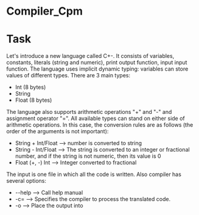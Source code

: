 # Compiler_Cpm

# Task
Let's introduce a new language called C+-. It consists of variables, constants, literals (string and numeric), print output function, input input function. 
The language uses implicit dynamic typing: variables can store values of different types. There are 3 main types:
  * Int (8 bytes)
  * String
  * Float (8 bytes)

The language also supports arithmetic operations "+" and "-" and assignment operator "=". All available types can stand on either side of arithmetic operations. In this case, the conversion rules are as follows (the order of the arguments is not important):
  * String + Int/Float --> number is converted to string
  * String - Int/Float --> The string is converted to an integer or fractional number, and if the string is not numeric, then its value is 0 
  * Float (+, -) Int   --> Integer converted to fractional

The input is one file in which all the code is written. Also compiler has several options:
  * --help        --> Call help manual
  * -c=<compiler> --> Specifies the compiler to process the translated code.
  * -o <file>     --> Place the output into <file>
